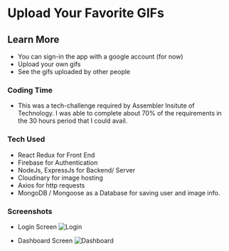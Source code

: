 # Upload Your Favorite GIFs

## Learn More

- You can sign-in the app with a google account (for now)
- Upload your own gifs
- See the gifs uploaded by other people

### Coding Time

- This was a tech-challenge required by Assembler Insitute of Technology. I was able to complete about 70% of the requirements in the 30 hours period that I could avail.

### Tech Used

- React Redux for Front End
- Firebase for Authentication
- NodeJs, ExpressJs for Backend/ Server
- Cloudinary for image hosting
- Axios for http requests
- MongoDB / Mongoose as a Database for saving user and image info.

### Screenshots

- Login Screen
  ![Login]("tech-challenge\screenshots\SignIn.png")

- Dashboard Screen
  ![Dashboard]("tech-challenge\screenshots\Dashboard.png")
